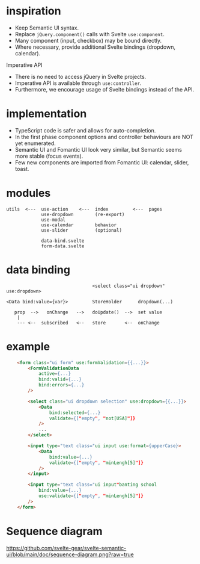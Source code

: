 # inspiration

- Keep Semantic UI syntax.
- Replace `jQuery.component()` calls with Svelte `use:component`.
- Many component (input, checkbox) may be bound directly.
- Where necessary, provide additional Svelte bindings (dropdown, calendar).

Imperative API

- There is no need to access jQuery in Svelte projects.
- Imperative API is available through `use:controller`.
- Furthermore, we encourage usage of Svelte bindings instead of the API.

# implementation

- TypeScript code is safer and allows for auto-completion.
- In the first phase component options and controller behaviours are NOT yet enumerated.
- Semantic UI and Fomantic UI look very similar, but Semantic seems more stable (focus events).
- Few new components are imported from Fomantic UI: calendar, slider, toast.

# modules

```
utils  <---  use-action    <---  index         <---  pages
             use-dropdown        (re-export)
             use-modal
             use-calendar        behavior
             use-slider          (optional)

             data-bind.svelte
             form-data.svelte
```

# data binding

```
                                <select class="ui dropdown" use:dropdown>

<Data bind:value={var}>         StoreHolder      dropdown(...)

   prop  -->   onChange   -->   doUpdate()  -->  set value
    |
    --- <--  subscribed   <--   store       <--  onChange
```

# example

```html
    <form class="ui form" use:formValidation={{...}}>
        <FormValidationData
            active={...}
            bind:valid={...}
            bind:errors={...}
        />

        <select class="ui dropdown selection" use:dropdown={{...}}>
            <Data
                bind:selected={...}
                validate={["empty", "not[USA]"]}
            />
            ...
        </select>

        <input type="text class="ui input use:format={upperCase}>
            <Data
                bind:value={...}
                validate={["empty", "minLengh[5]"]}
            />
        </input>

        <input type="text class="ui input"banting school
            bind:value={...}
            use:validate={["empty", "minLengh[5]"]}
        />
    </form>
```

# Sequence diagram

https://github.com/svelte-gear/svelte-semantic-ui/blob/main/doc/sequence-diagram.png?raw=true
